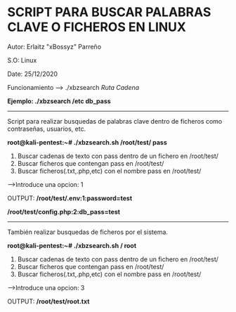 # SCRIPT PARA BUSCAR PALABRAS CLAVE O FICHEROS EN LINUX

Autor: Erlaitz "xBossyz" Parreño

S.O: Linux

Date: 25/12/2020

Funcionamiento --> ./xbzsearch *Ruta* *Cadena* 
  
__Ejemplo: ./xbzsearch /etc db_pass__

____________________________________________________________________

Script para realizar busquedas de palabras clave dentro de ficheros como contraseñas, usuarios, etc.

__root@kali-pentest:~# ./xbzsearch.sh /root/test/ pass__
1) Buscar cadenas de texto con pass dentro de un fichero en /root/test/   
2) Buscar ficheros que contengan pass en /root/test/                      
3) Buscar ficheros(.txt,.php,etc) con el nombre pass en /root/test/ 

-->Introduce una opcion: 1

OUTPUT:
__/root/test/.env:1:password=test__

__/root/test/config.php:2:db_pass=test__

___________________________________________________________________

También realizar busquedas de ficheros por el sistema.

__root@kali-pentest:~# ./xbzsearch.sh / root__
1) Buscar cadenas de texto con pass dentro de un fichero en /root/test/   
2) Buscar ficheros que contengan pass en /root/test/                      
3) Buscar ficheros(.txt,.php,etc) con el nombre pass en /root/test/ 

-->Introduce una opcion: 3

OUTPUT:
__/root/test/root.txt__
